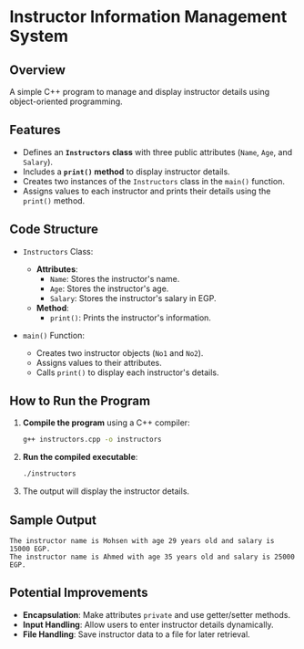 # **Instructor Information Management System**  

## **Overview**  
A simple C++ program to manage and display instructor details using object-oriented programming.

## **Features**  
- Defines an **`Instructors` class** with three public attributes (`Name`, `Age`, and `Salary`).  
- Includes a **`print()` method** to display instructor details.  
- Creates two instances of the `Instructors` class in the `main()` function.  
- Assigns values to each instructor and prints their details using the `print()` method.  

## **Code Structure**  
- `Instructors` Class:  
  - **Attributes**:  
    - `Name`: Stores the instructor's name.  
    - `Age`: Stores the instructor's age.  
    - `Salary`: Stores the instructor's salary in EGP.  
  - **Method**:  
    - `print()`: Prints the instructor's information.  

- `main()` Function:  
  - Creates two instructor objects (`No1` and `No2`).  
  - Assigns values to their attributes.  
  - Calls `print()` to display each instructor's details.  

## **How to Run the Program**  
1. **Compile the program** using a C++ compiler:  
   ```sh
   g++ instructors.cpp -o instructors
   ```  
2. **Run the compiled executable**:  
   ```sh
   ./instructors
   ```  
3. The output will display the instructor details.  

## **Sample Output**  
```
The instructor name is Mohsen with age 29 years old and salary is 15000 EGP.
The instructor name is Ahmed with age 35 years old and salary is 25000 EGP.
```

## **Potential Improvements**  
- **Encapsulation**: Make attributes `private` and use getter/setter methods.  
- **Input Handling**: Allow users to enter instructor details dynamically.  
- **File Handling**: Save instructor data to a file for later retrieval.  
